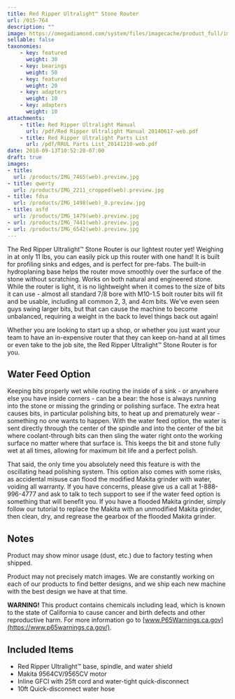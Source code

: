 ```yaml
---
title: Red Ripper Ultralight™ Stone Router
url: /015-764
description: ""
image: https://omegadiamond.com/system/files/imagecache/product_full/images/products/IMG_6600%28web%29.jpg
sellable: false
taxonomies: 
    - key: featured
      weight: 30
    - key: bearings
      weight: 50
    - key: featured
      weight: 20
    - key: adapters
      weight: 10
    - key: adapters
      weight: 10
attachments:
    - title: Red Ripper Ultralight Manual
      url: /pdf/Red Ripper Ultralight Manual 20140617-web.pdf
    - title: Red Ripper Ultralight Parts List
      url: /pdf/RRUL Parts List_20141210-web.pdf
date: 2018-09-13T10:52:28-07:00
draft: true
images:
- title:
  url: /products/IMG_7465(web).preview.jpg
- title: qwerty
  url: /products/IMG_2211_cropped(web).preview.jpg
- title: fdsa
  url: /products/IMG_1498(web)_0.preview.jpg
- title: asfd
  url: /products/IMG_1479(web).preview.jpg
- url: /products/IMG_7441(web).preview.jpg
- url: /products/IMG_6542(web).preview.jpg
---
```


The Red Ripper Ultralight™ Stone Router is our lightest router yet! Weighing in at only 11 lbs, you can easily pick up this router with one hand! It is built for profiling sinks and edges, and is perfect for pre-fabs. The built-in hydroplaning base helps the router move smoothly over the surface of the stone without scratching. Works on both natural and engineered stone. While the router is light, it is no lightweight when it comes to the size of bits it can use - almost all standard 7/8 bore with M10-1.5 bolt router bits will fit and be usable, including all common 2, 3, and 4cm bits.  We've even seen guys swing larger bits, but that can cause the machine to become unbalanced, requiring a weight in the back to level things back out again!

Whether you are looking to start up a shop, or whether you just want your team to have an in-expensive router that they can keep on-hand at all times or even take to the job site, the Red Ripper Ultralight™ Stone Router is for you.

## Water Feed Option
   
Keeping bits properly wet while routing the inside of a sink - or anywhere else you have inside corners - can be a bear: the hose is always running into the stone or missing the grinding or polishing surface. The extra heat causes bits, in particular polishing bits, to heat up and prematurely wear - something no one wants to happen. With the water feed option, the water is sent directly through the center of the spindle and into the center of the bit where coolant-through bits can then sling the water right onto the working surface no matter where that surface is. This keeps the bit and stone fully wet at all times, allowing for maximum bit life and a perfect polish.

That said, the only time you absolutely need this feature is with the oscillating head polishing system. This option also comes with some risks, as accidental misuse can flood the modified Makita grinder with water, voiding all warranty. If you have concerns, please give us a call at 1-888-996-4777 and ask to talk to tech support to see if the water feed option is something that will benefit you. If you have a flooded Makita grinder, simply follow our tutorial to replace the Makita with an unmodified Makita grinder, then clean, dry, and regrease the gearbox of the flooded Makita grinder.

## Notes 

Product may show minor usage (dust, etc.) due to factory testing when shipped.

Product may not precisely match images. We are constantly working on each of our products to find better designs, and we ship each new machine with the best design we have at that time.

**WARNING!** This product contains chemicals including lead, which is known to the state of California to cause cancer and birth defects and other reproductive harm. 
For more information go to [www.P65Warnings.ca.gov](https://www.p65warnings.ca.gov/).

## Included Items

* Red Ripper Ultralight™ base, spindle, and water shield
* Makita 9564CV/9565CV motor
* Inline GFCI with 25ft cord and water-tight quick-disconnect
* 10ft Quick-disconnect water hose
